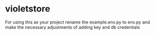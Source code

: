 # violetstore
For using this as your project 
rename the example.env.py to env.py and make the necessary adjustments of adding key and db credentials
